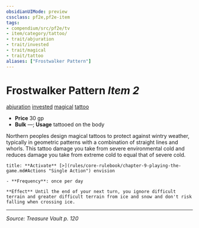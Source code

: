 ```yaml
---
obsidianUIMode: preview
cssclass: pf2e,pf2e-item
tags:
- compendium/src/pf2e/tv
- item/category/tattoo/
- trait/abjuration
- trait/invested
- trait/magical
- trait/tattoo
aliases: ["Frostwalker Pattern"]
---
```

# Frostwalker Pattern *Item 2*  
[abjuration](abjuration.md "Abjuration School Trait")  [invested](invested.md "Invested Item Trait")  [magical](magical.md "Magical Item Trait")  [tattoo](tattoo-lowg.md "Tattoo Item Trait")  

- **Price** 30 gp
- **Bulk** —; **Usage** tattooed on the body

Northern peoples design magical tattoos to protect against wintry weather, typically in geometric patterns with a combination of straight lines and whorls. This tattoo damage you take from severe environmental cold and reduces damage you take from extreme cold to equal that of severe cold.

```ad-embed-ability
title: **Activate** [>](rules/core-rulebook/chapter-9-playing-the-game.md#Actions "Single Action") envision

- **Frequency**: once per day

**Effect** Until the end of your next turn, you ignore difficult terrain and greater difficult terrain from ice and snow and don't risk falling when crossing ice.
```


---
*Source: Treasure Vault p. 120*